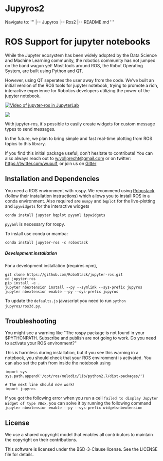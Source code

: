 # Jupyros2
Navigate to:
'''
|-- Jupyros
    |-- Ros2
        |-- README.md
'''
# ROS Support for jupyter notebooks

While the Jupyter ecosystem has been widely adopted by
the Data Science and Machine Learning community, the
robotics community has not jumped on the band wagon yet!
Most tools around ROS, the Robot Operating System, are
built using Python and QT.

However, using QT seperates the user away from the code.
We've built an initial version of the ROS tools for jupyter
notebook, trying to promote a rich, interactive experience
for Robotics developers utilizing the power of the jupyter
notebook.

[![Video of jupyter-ros in JupyterLab](https://raw.githubusercontent.com/wolfv/jupyter-ros/master/docs/assets/jupyterlab-with-ros.gif)](https://www.youtube.com/watch?v=mPvYZango2E)

![](https://raw.githubusercontent.com/wolfv/jupyter-ros/master/docs/assets/screenshot.png)

With jupyter-ros, it's possible to easily create widgets for
custom message types to send messages.

In the future, we plan to bring simple and fast real-time
plotting from ROS topics to this library.

If you find this initial package useful, don't hesitate to
contribute!
You can also always reach out to w.vollprecht@gmail.com or
on twitter: https://twitter.com/wuoulf, or join us on [Gitter](https://gitter.im/RoboStack/Lobby)

## Installation and Dependencies

You need a ROS environment with rospy. We recommend using [Robostack](https://github.com/RoboStack/ros-noetic) (follow their installation instructions) which allows you to install ROS in a conda environment.
Also required are `numpy` and `bqplot` for the live-plotting
and `ipywidgets` for the interactive widgets

    conda install jupyter bqplot pyyaml ipywidgets

`pyyaml` is necessary for rospy.

To install use conda or mamba:

    conda install jupyter-ros -c robostack

##### Development installation

For a development installation (requires npm),

    git clone https://github.com/RoboStack/jupyter-ros.git
    cd jupyter-ros
    pip install -e .
    jupyter nbextension install --py --symlink --sys-prefix jupyros
    jupyter nbextension enable --py --sys-prefix jupyros


To update the `defaults.js` javascript you need to run `python jupyros/ros3d.py`.


## Troubleshooting

You might see a warning like "The rospy package is not found in your $PYTHONPATH.
Subscribe and publish are not going to work. Do you need to activate your ROS environment?"

This is harmless during installation, but if you see this warning in a notebook, you should
check that your ROS environment is activated. You can also set the path from inside the notebook
using

```
import sys
sys.path.append('/opt/ros/melodic/lib/python2.7/dist-packages/')

# The next line should now work!
import jupyros
```

If you got the following error when you run a cell ```failed to display Jupyter Widget of type VBox```,
you can solve it by running the following command ```jupyter nbextension enable --py --sys-prefix widgetsnbextension```

## License

We use a shared copyright model that enables all contributors to maintain the copyright on their contributions.

This software is licensed under the BSD-3-Clause license. See the LICENSE file for details.
